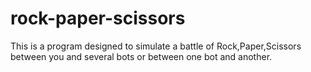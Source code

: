 # rock-paper-scissors

This is a program designed to simulate a battle of Rock,Paper,Scissors between you and several bots or between one bot and another. 
